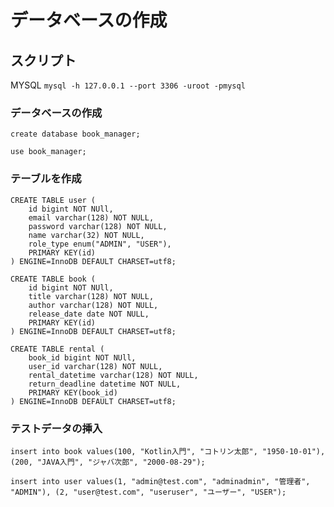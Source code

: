 # データベースの作成

## スクリプト
MYSQL
`mysql -h 127.0.0.1 --port 3306 -uroot -pmysql`

### データベースの作成
```mysql
create database book_manager;
```

`use book_manager;`

### テーブルを作成
```mysql
CREATE TABLE user (
    id bigint NOT NUll,
    email varchar(128) NOT NULL,
    password varchar(128) NOT NULL,
    name varchar(32) NOT NULL,
    role_type enum("ADMIN", "USER"),
    PRIMARY KEY(id)
) ENGINE=InnoDB DEFAULT CHARSET=utf8;

CREATE TABLE book (
    id bigint NOT NUll,
    title varchar(128) NOT NULL,
    author varchar(128) NOT NULL,
    release_date date NOT NULL,
    PRIMARY KEY(id)
) ENGINE=InnoDB DEFAULT CHARSET=utf8;

CREATE TABLE rental (
    book_id bigint NOT NUll,
    user_id varchar(128) NOT NULL,
    rental_datetime varchar(128) NOT NULL,
    return_deadline datetime NOT NULL,
    PRIMARY KEY(book_id)
) ENGINE=InnoDB DEFAULT CHARSET=utf8;
```

### テストデータの挿入
```mysql
insert into book values(100, "Kotlin入門", "コトリン太郎", "1950-10-01"), (200, "JAVA入門", "ジャバ次郎", "2000-08-29");

insert into user values(1, "admin@test.com", "adminadmin", "管理者", "ADMIN"), (2, "user@test.com", "useruser", "ユーザー", "USER");
```
